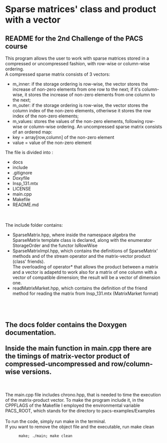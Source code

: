 # Sparse matrices' class and product with a vector

##  README for the 2nd Challenge of the PACS course

This program allows the user to work with sparse matrices stored in a compressed or uncompressed fashion, with row-wise or column-wise ordering.
<br/>
A compressed sparse matrix consists of 3 vectors:
- m_inner: if the storage ordering is row-wise, the vector stores the increase of non-zero elements from one row to the next; if it's column-wise, it stores the increase of non-zero elements from one column to the next;
- m_outer: if the storage ordering is row-wise, the vector stores the column index of the non-zero elements, otheriwse it stores the row index of the non-zero elements; 
- m_values: stores the values of the non-zero elements, following row-wise or column-wise ordering.
An uncompressed sparse matrix consists of an ordered map:
- key = array[row,column] of the non-zero element
- value = value of the non-zero element


The file is divided into :
- docs
- include
- .gitignore
- Doxyfile
- Insp_131.mtx
- LICENSE
- main.cpp
- Makefile
- README.md

<br/><br/>
The include folder contains:
- SparseMatrix.hpp, where inside the namespace algebra the SparseMatrix template class is declared, along with the enumerator StorageOrder and the functor IsRowWise
- SparseMatrixImpl.hpp, which contains the definitions of SparseMatrix' methods and of the stream operator and the matrix-vector product (class' friends).
<br/> The overloading of operator* that allows the product between a matrix and a vector is adapetd to work also for a matrix of one column with a vector of compatible dimension; the result will be a vector of dimension one.
- readMatrixMarket.hpp, which contains the definition of the friend method for reading the matrix from Insp_131.mtx (MatrixMarket format)

<br/><br/>
The docs folder contains the Doxygen documentation.
<br/><br/>
Inside the main function in main.cpp there are the timings of matrix-vector product of compressed-uncompressed and row/column-wise versions.
<br/>
--------------------------

<br/><br/>
The main.cpp file includes chrono.hpp, that is needed to time the execution of the matrix-product vector.
To make the program include it, in the CPPFLAGS  of the Makefile I employed the environmental variable PACS_ROOT, which stands for the directory to pacs-examples/Examples
<br/><br/>
To run the code, simply run make in the terminal.
<br/>
If you want to remove the object file and the executable, run make clean

          make; ./main; make clean

